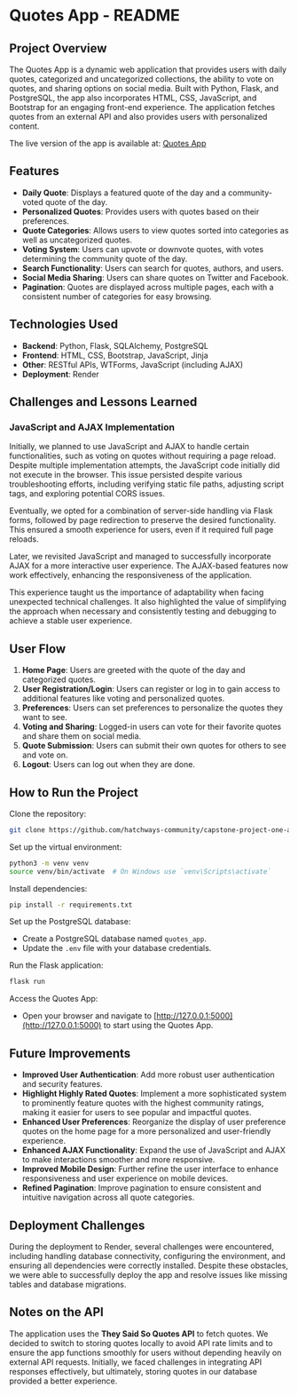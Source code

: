 # Quotes App - README

## Project Overview

The Quotes App is a dynamic web application that provides users with daily quotes, categorized and uncategorized collections, the ability to vote on quotes, and sharing options on social media. Built with Python, Flask, and PostgreSQL, the app also incorporates HTML, CSS, JavaScript, and Bootstrap for an engaging front-end experience. The application fetches quotes from an external API and also provides users with personalized content.

The live version of the app is available at: [Quotes App](https://quotes-project-fmxp.onrender.com)

## Features

- **Daily Quote**: Displays a featured quote of the day and a community-voted quote of the day.
- **Personalized Quotes**: Provides users with quotes based on their preferences.
- **Quote Categories**: Allows users to view quotes sorted into categories as well as uncategorized quotes.
- **Voting System**: Users can upvote or downvote quotes, with votes determining the community quote of the day.
- **Search Functionality**: Users can search for quotes, authors, and users.
- **Social Media Sharing**: Users can share quotes on Twitter and Facebook.
- **Pagination**: Quotes are displayed across multiple pages, each with a consistent number of categories for easy browsing.

## Technologies Used

- **Backend**: Python, Flask, SQLAlchemy, PostgreSQL
- **Frontend**: HTML, CSS, Bootstrap, JavaScript, Jinja
- **Other**: RESTful APIs, WTForms, JavaScript (including AJAX)
- **Deployment**: Render

## Challenges and Lessons Learned

### JavaScript and AJAX Implementation

Initially, we planned to use JavaScript and AJAX to handle certain functionalities, such as voting on quotes without requiring a page reload. Despite multiple implementation attempts, the JavaScript code initially did not execute in the browser. This issue persisted despite various troubleshooting efforts, including verifying static file paths, adjusting script tags, and exploring potential CORS issues.

Eventually, we opted for a combination of server-side handling via Flask forms, followed by page redirection to preserve the desired functionality. This ensured a smooth experience for users, even if it required full page reloads.

Later, we revisited JavaScript and managed to successfully incorporate AJAX for a more interactive user experience. The AJAX-based features now work effectively, enhancing the responsiveness of the application.

This experience taught us the importance of adaptability when facing unexpected technical challenges. It also highlighted the value of simplifying the approach when necessary and consistently testing and debugging to achieve a stable user experience.

## User Flow

1. **Home Page**: Users are greeted with the quote of the day and categorized quotes.
2. **User Registration/Login**: Users can register or log in to gain access to additional features like voting and personalized quotes.
3. **Preferences**: Users can set preferences to personalize the quotes they want to see.
4. **Voting and Sharing**: Logged-in users can vote for their favorite quotes and share them on social media.
5. **Quote Submission**: Users can submit their own quotes for others to see and vote on.
6. **Logout**: Users can log out when they are done.

## How to Run the Project

Clone the repository:

```sh
git clone https://github.com/hatchways-community/capstone-project-one-a9d2b2b2324640f1bd07f85d7da2cb12.git
```

Set up the virtual environment:

```sh
python3 -m venv venv
source venv/bin/activate  # On Windows use `venv\Scripts\activate`
```

Install dependencies:

```sh
pip install -r requirements.txt
```

Set up the PostgreSQL database:

- Create a PostgreSQL database named `quotes_app`.
- Update the `.env` file with your database credentials.

Run the Flask application:

```sh
flask run
```

Access the Quotes App:

- Open your browser and navigate to [http://127.0.0.1:5000](http://127.0.0.1:5000) to start using the Quotes App.

## Future Improvements

- **Improved User Authentication**: Add more robust user authentication and security features.
- **Highlight Highly Rated Quotes**: Implement a more sophisticated system to prominently feature quotes with the highest community ratings, making it easier for users to see popular and impactful quotes.
- **Enhanced User Preferences**: Reorganize the display of user preference quotes on the home page for a more personalized and user-friendly experience.
- **Enhanced AJAX Functionality**: Expand the use of JavaScript and AJAX to make interactions smoother and more responsive.
- **Improved Mobile Design**: Further refine the user interface to enhance responsiveness and user experience on mobile devices.
- **Refined Pagination**: Improve pagination to ensure consistent and intuitive navigation across all quote categories.

## Deployment Challenges

During the deployment to Render, several challenges were encountered, including handling database connectivity, configuring the environment, and ensuring all dependencies were correctly installed. Despite these obstacles, we were able to successfully deploy the app and resolve issues like missing tables and database migrations.

## Notes on the API

The application uses the **They Said So Quotes API** to fetch quotes. We decided to switch to storing quotes locally to avoid API rate limits and to ensure the app functions smoothly for users without depending heavily on external API requests. Initially, we faced challenges in integrating API responses effectively, but ultimately, storing quotes in our database provided a better experience.

